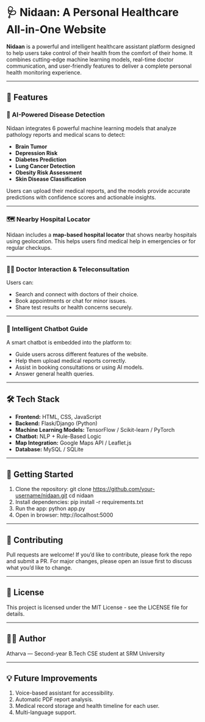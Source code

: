 # 🩺 Nidaan: A Personal Healthcare All-in-One Website

**Nidaan** is a powerful and intelligent healthcare assistant platform designed to help users take control of their health from the comfort of their home. It combines cutting-edge machine learning models, real-time doctor communication, and user-friendly features to deliver a complete personal health monitoring experience.

---

## 🌟 Features

### 🧠 AI-Powered Disease Detection
Nidaan integrates 6 powerful machine learning models that analyze pathology reports and medical scans to detect:

- **Brain Tumor**
- **Depression Risk**
- **Diabetes Prediction**
- **Lung Cancer Detection**
- **Obesity Risk Assessment**
- **Skin Disease Classification**

Users can upload their medical reports, and the models provide accurate predictions with confidence scores and actionable insights.

---

### 🗺️ Nearby Hospital Locator
Nidaan includes a **map-based hospital locator** that shows nearby hospitals using geolocation. This helps users find medical help in emergencies or for regular checkups.

---

### 🧑‍⚕️ Doctor Interaction & Teleconsultation
Users can:

- Search and connect with doctors of their choice.
- Book appointments or chat for minor issues.
- Share test results or health concerns securely.

---

### 💬 Intelligent Chatbot Guide
A smart chatbot is embedded into the platform to:

- Guide users across different features of the website.
- Help them upload medical reports correctly.
- Assist in booking consultations or using AI models.
- Answer general health queries.

---

## 🛠️ Tech Stack

- **Frontend:** HTML, CSS, JavaScript
- **Backend:** Flask/Django (Python)
- **Machine Learning Models:** TensorFlow / Scikit-learn / PyTorch
- **Chatbot:** NLP + Rule-Based Logic
- **Map Integration:** Google Maps API / Leaflet.js
- **Database:** MySQL / SQLite

---

## 🚀 Getting Started

1. Clone the repository:
   git clone https://github.com/your-username/nidaan.git
   cd nidaan
2. Install dependencies:
   pip install -r requirements.txt
3. Run the app:
   python app.py
4. Open in browser:
   http://localhost:5000

---
## 🤝 Contributing
Pull requests are welcome! If you’d like to contribute, please fork the repo and submit a PR. For major changes, please open an issue first to discuss what you’d like to change.

---
## 📃 License
This project is licensed under the MIT License - see the LICENSE file for details.

---
## 👨‍💻 Author
Atharva — Second-year B.Tech CSE student at SRM University

---
## 💡 Future Improvements

1. Voice-based assistant for accessibility.
2. Automatic PDF report analysis.
3. Medical record storage and health timeline for each user.
4. Multi-language support.


